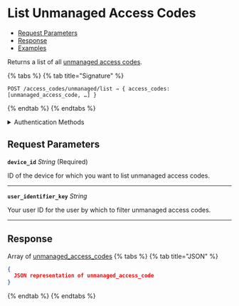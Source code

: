 # List Unmanaged Access Codes

- [Request Parameters](./#request-parameters)
- [Response](./#response)
- [Examples](./#examples)

Returns a list of all [unmanaged access codes](https://docs.seam.co/latest/capability-guides/smart-locks/access-codes/migrating-existing-access-codes).

{% tabs %}
{% tab title="Signature" %}
```
POST /access_codes/unmanaged/list ⇒ { access_codes: [unmanaged_access_code, …] }
```
{% endtab %}
{% endtabs %}

<details>

<summary>Authentication Methods</summary>

- API key
- Client session token
- Personal access token
  <br>Must also include the `seam-workspace` header in the request.

To learn more, see [Authentication]{https://docs.seam.co/latest/api/authentication}.
</details>

## Request Parameters

**`device_id`** *String* (Required)

ID of the device for which you want to list unmanaged access codes.

---

**`user_identifier_key`** *String*

Your user ID for the user by which to filter unmanaged access codes.

---


## Response

Array of [unmanaged\_access\_codes](./)
{% tabs %}
{% tab title="JSON" %}
```json
{
  JSON representation of unmanaged_access_code
}
```
{% endtab %}
{% endtabs %}
